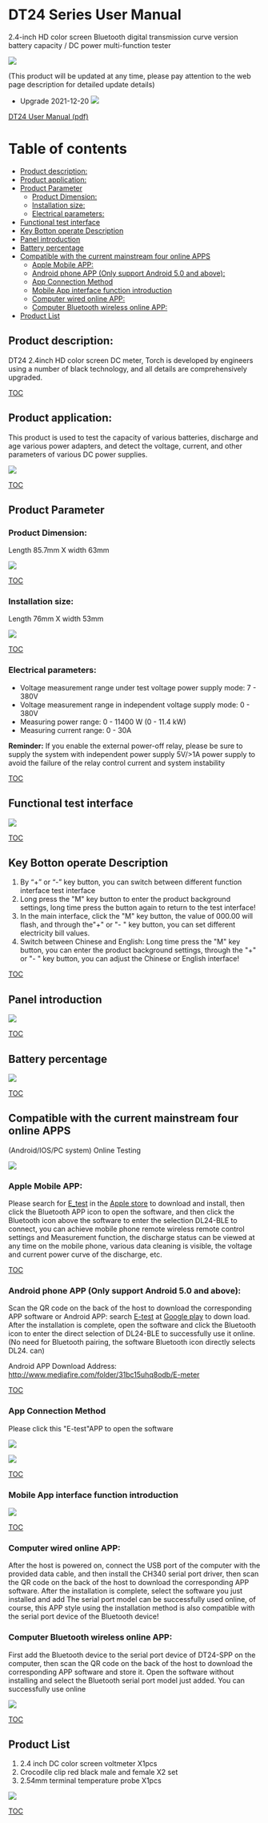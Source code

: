 # DT24 Series User Manual

2.4-inch HD color screen Bluetooth digital transmission curve version battery capacity / DC power multi-function tester

![](img/DT24_002.jpg)

(This product will be updated at any time, please pay attention to the web page description for detailed update details)

- Upgrade 2021-12-20
![](img/DT24_001.jpg)

[DT24 User Manual (pdf)](DT24-DT24P/DT24%20User%20manual.pdf)

# Table of contents
- [Product description:](#product-description)
- [Product application:](#product-application)
- [Product Parameter](#product-parameter)
	- [Product Dimension:](#product-dimension)
	- [Installation size:](#installation-size)
	- [Electrical parameters:](#electrical-parameters)
- [Functional test interface](#functional-test-interface)
- [Key Botton operate Description](#key-botton-operate-description)
- [Panel introduction](#panel-introduction)
- [Battery percentage](#battery-percentage)
- [Compatible with the current mainstream four online APPS](#compatible-with-the-current-mainstream-four-online-apps)
	- [Apple Mobile APP:](#apple-mobile-app)
	- [Android phone APP (Only support Android 5.0 and above):](#android-phone-app-only-support-android-50-and-above)
	- [App Connection Method](#app-connection-method)
	- [Mobile App interface function introduction](#mobile-app-interface-function-introduction)
	- [Computer wired online APP:](#computer-wired-online-app)
	- [Computer Bluetooth wireless online APP:](#computer-bluetooth-wireless-online-app)
- [Product List](#product-list)

## Product description:

DT24 2.4inch HD color screen DC meter, Torch is developed by engineers using a number of black technology, and all details are comprehensively upgraded.

[TOC](#table-of-contents)

## Product application:

This product is used to test the capacity of various batteries, discharge and age various power adapters, and detect the voltage, current, and other parameters of various DC power supplies.

![](img/DT24_003.jpg)

[TOC](#table-of-contents)

## Product Parameter

### Product Dimension:

Length 85.7mm X width 63mm

![](img/DT24_009.jpg)

[TOC](#table-of-contents)

### Installation size:

Length 76mm X width 53mm

![](img/DT24_010.jpg)

[TOC](#table-of-contents)

### Electrical parameters:

- Voltage measurement range under test voltage power supply mode: 7 - 380V
- Voltage measurement range in independent voltage supply mode: 0 - 380V
- Measuring power range: 0 - 11400 W (0 - 11.4 kW)
- Measuring current range: 0 - 30A

**Reminder:**
If you enable the external power-off relay, please be sure to supply the system with independent power supply 5V/>1A power supply to avoid the failure of the relay control current and system instability

[TOC](#table-of-contents)

## Functional test interface

![](img/DT24_005.jpg)

[TOC](#table-of-contents)

## Key Botton operate Description

1. By “+” or “-” key button, you can switch between different function interface test interface
2. Long press the "M" key button to enter the product background settings, long time press the button again to return to the test interface!
3. In the main interface, click the "M" key button, the value of 000.00 will flash, and through the"+" or "- " key button, you can set different electricity bill values.
4. Switch between Chinese and English: Long time press the "M" key button, you can enter the product background settings, through the "+" or "- " key button, you can adjust the Chinese or English interface!

[TOC](#table-of-contents)

## Panel introduction

![](img/DT24_008.jpg)


[TOC](#table-of-contents)

## Battery percentage

![](img/DT24_006.jpg)

[TOC](#table-of-contents)

## Compatible with the current mainstream four online APPS

(Android/IOS/PC system) Online Testing

![](img/DT24-DT24P%20008.jpg)

### Apple Mobile APP:

Please search for [E_test](https://apps.apple.com/app/e-test/id1478623332) in the [Apple store](https://apps.apple.com) to download and install, then click the Bluetooth APP icon to open the software, and then click the Bluetooth icon above the software to enter the selection DL24-BLE to connect, you can achieve mobile phone remote wireless remote control settings and Measurement function, the discharge status can be viewed at any time on the mobile phone, various data cleaning is visible, the voltage and current power curve of the discharge, etc.

[TOC](#table-of-contents)

### Android phone APP (Only support Android 5.0 and above):

Scan the QR code on the back of the host to download the corresponding APP software or Android APP: search [E-test](https://play.google.com/store/apps/details?id=com.tang.etest.e_test) at [Google play](https://play.google.com) to down load. After the installation is complete, open the software and click the Bluetooth icon to enter the direct selection of DL24-BLE to successfully use it online. (No need for Bluetooth pairing, the software Bluetooth icon directly selects DL24. can)

Android APP Download Address: http://www.mediafire.com/folder/31bc15uhq8odb/E-meter

[TOC](#table-of-contents)

### App Connection Method

Please click this "E-test"APP to open the software

![](img/DT24-DT24P%20007.jpg)

![](img/DT24-DT24P%20009.jpg)

[TOC](#table-of-contents)

### Mobile App interface function introduction

![](img/DT24-DT24P%20006.jpg)

[TOC](#table-of-contents)

### Computer wired online APP:

After the host is powered on, connect the USB port of the computer with the provided data cable, and then install the CH340 serial port driver, then scan the QR code on the back of the host to download the corresponding APP software. After the installation is complete, select the software you just installed and add The serial port model can be successfully used online, of course, this APP style using the installation method is also compatible with the serial port device of the Bluetooth device!

### Computer Bluetooth wireless online APP:

First add the Bluetooth device to the serial port device of DT24-SPP on the computer, then scan the QR code on the back of the host to download the corresponding APP software and store it. Open the software without installing and select the Bluetooth serial port model just added. You can successfully use online

![](img/DT24-DT24P%20005.jpg)

[TOC](#table-of-contents)

## Product List
1. 2.4 inch DC color screen voltmeter X1pcs
2. Crocodile clip red black male and female X2 set
3. 2.54mm terminal temperature probe X1pcs

![](img/DT24_011.jpg)

[TOC](#table-of-contents)
